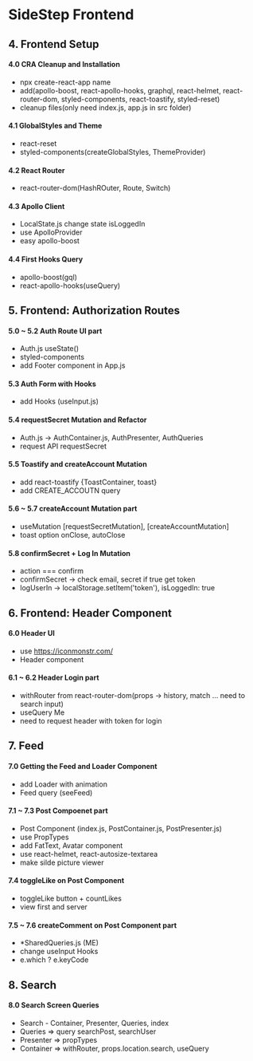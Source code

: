 # SideStep Frontend

## 4. Frontend Setup

#### 4.0 CRA Cleanup and Installation

- npx create-react-app name
- add(apollo-boost, react-apollo-hooks, graphql, react-helmet, react-router-dom, styled-components, react-toastify, styled-reset)
- cleanup files(only need index.js, app.js in src folder)

#### 4.1 GlobalStyles and Theme

- react-reset
- styled-components(createGlobalStyles, ThemeProvider)

#### 4.2 React Router

- react-router-dom(HashROuter, Route, Switch)

#### 4.3 Apollo Client

- LocalState.js change state isLoggedIn
- use ApolloProvider
- easy apollo-boost

#### 4.4 First Hooks Query

- apollo-boost(gql)
- react-apollo-hooks(useQuery)

## 5. Frontend: Authorization Routes

#### 5.0 ~ 5.2 Auth Route UI part

- Auth.js useState()
- styled-components
- add Footer component in App.js

#### 5.3 Auth Form with Hooks

- add Hooks (useInput.js)

#### 5.4 requestSecret Mutation and Refactor

- Auth.js -> AuthContainer.js, AuthPresenter, AuthQueries
- request API requestSecret

#### 5.5 Toastify and createAccount Mutation

- add react-toastify {ToastContainer, toast}
- add CREATE_ACCOUTN query

#### 5.6 ~ 5.7 createAccount Mutation part

- useMutation [requestSecretMutation], [createAccountMutation]
- toast option onClose, autoClose

#### 5.8 confirmSecret + Log In Mutation

- action === confirm
- confirmSecret -> check email, secret if true get token
- logUserIn -> localStorage.setItem('token'), isLoggedIn: true

## 6. Frontend: Header Component

#### 6.0 Header UI

- use https://iconmonstr.com/
- Header component

#### 6.1 ~ 6.2 Header Login part

- withRouter from react-router-dom(props -> history, match ... need to search input)
- useQuery Me
- need to request header with token for login

## 7. Feed

#### 7.0 Getting the Feed and Loader Component

- add Loader with animation
- Feed query (seeFeed)

#### 7.1 ~ 7.3 Post Compoenet part

- Post Component (index.js, PostContainer.js, PostPresenter.js)
- use PropTypes
- add FatText, Avatar component
- use react-helmet, react-autosize-textarea
- make silde picture viewer

#### 7.4 toggleLike on Post Component

- toggleLike button + countLikes
- view first and server

#### 7.5 ~ 7.6 createComment on Post Component part

- \*SharedQueries.js (ME)
- change useInput Hooks
- e.which ? e.keyCode

## 8. Search

#### 8.0 Search Screen Queries

- Search - Container, Presenter, Queries, index
- Queries => query searchPost, searchUser
- Presenter => propTypes
- Container => withRouter, props.location.search, useQuery
